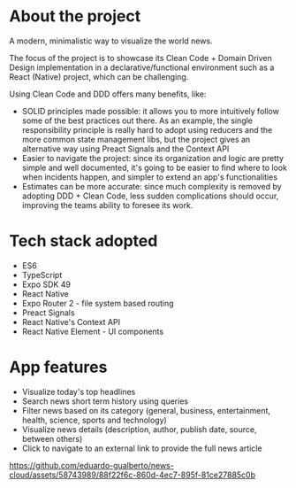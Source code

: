 # About the project

A modern, minimalistic way to visualize the world news.

The focus of the project is to showcase its Clean Code + Domain Driven Design implementation in a declarative/functional environment such as a React (Native) project, which can be challenging.

Using Clean Code and DDD offers many benefits, like:

- SOLID principles made possible: it allows you to more intuitively follow some of the best practices out there. As an example, the single responsibility principle is really hard to adopt using reducers and the more common state management libs, but the project gives an alternative way using Preact Signals and the Context API
- Easier to navigate the project: since its organization and logic are pretty simple and well documented, it's going to be easier to find where to look when incidents happen, and simpler to extend an app's functionalities
- Estimates can be more accurate: since much complexity is removed by adopting DDD + Clean Code, less sudden complications should occur, improving the teams ability to foresee its work.

# Tech stack adopted

- ES6
- TypeScript
- Expo SDK 49
- React Native
- Expo Router 2 - file system based routing
- Preact Signals
- React Native's Context API
- React Native Element - UI components

# App features

- Visualize today's top headlines
- Search news short term history using queries
- Filter news based on its category (general, business, entertainment, health, science, sports and technology)
- Visualize news details (description, author, publish date, source, between others)
- Click to navigate to an external link to provide the full news article

https://github.com/eduardo-gualberto/news-cloud/assets/58743989/88f22f6c-860d-4ec7-895f-81ce27885c0b
